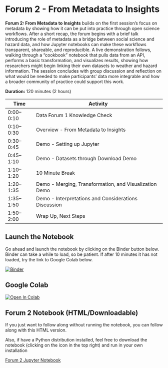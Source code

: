# Forum 2 - From Metadata to Insights

**Forum 2: From Metadata to Insights** builds on the first session’s focus on metadata by showing how it can be put into practice through open science workflows. After a short recap, the forum begins with a brief talk introducing the role of metadata as a bridge between social science and hazard data, and how Jupyter notebooks can make these workflows transparent, shareable, and reproducible. A live demonstration follows, walking through a “cookbook” notebook that pulls data from an API, performs a basic transformation, and visualizes results, showing how researchers might begin linking their own datasets to weather and hazard information. The session concludes with group discussion and reflection on what would be needed to make participants’ data more integrable and how a broader community of practice could support this work.

**Duration:** 120 minutes (2 hours)  

| Time     | Activity                                                                 |
|----------|--------------------------------------------------------------------------|
| 0:00–0:10 | Data Forum 1 Knowledge Check                                           |
| 0:10–0:30 | Overview - From Metadata to Insights                   |
| 0:30–0:45 | Demo - Setting up Jupyter  |
| 0:45–1:10 | Demo - Datasets through Download Demo    |
| 1:10–1:20 | 10 Minute Break     |
| 1:20–1:35 | Demo - Merging, Transformation, and Visualization Demo      |
| 1:35–1:50 | Demo - Interpretations and Considerations Discussion     |
| 1:50–2:00 | Wrap Up, Next Steps     |


## Launch the Notebook

Go ahead and launch the notebook by clicking on the Binder button below.  Binder can take a while to load, so be patient.  If after 10 minutes it has not loaded, try the link to Google Colab below.

[![Binder](https://mybinder.org/badge_logo.svg)](https://mybinder.org/v2/gh/jmote-noaa/Data-Forums/main?filepath=notebooks/Forum2.ipynb)

## Google Colab 

<a href="https://colab.research.google.com/github/jmote-noaa/Data-Forums/blob/main/notebooks/Forum2.ipynb" target="_blank">
  <img src="https://colab.research.google.com/assets/colab-badge.svg" alt="Open In Colab"/>
</a>

## Forum 2 Notebook (HTML/Downloadable)

If you just want to follow along without running the notebook, you can follow along with this HTML version.  

Also, if have a Python distribution installed, feel free to download the notebook (clicking on the icon in the top right) and run in your own installation 

[Forum 2 Jupyter Notebook](https://jmote-noaa.github.io/Data-Forums/notebooks/Forum2.html)
